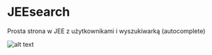 # JEEsearch
Prosta strona w JEE z użytkownikami i wyszukiwarką (autocomplete)

![alt text](http://i.imgur.com/8BkFvAS.gif)
